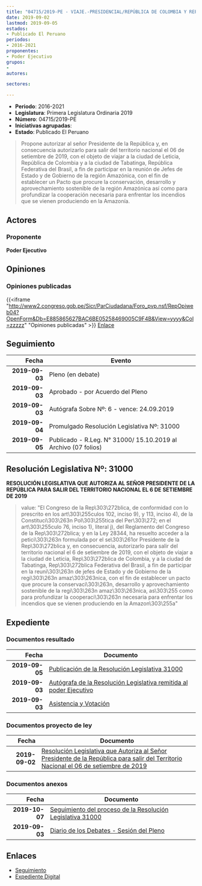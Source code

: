```yaml
---
title: "04715/2019-PE - VIAJE.-PRESIDENCIAL/REPÚBLICA DE COLOMBIA Y REPÚBLICA FEDERATIVA DEL BRASIL"
date: 2019-09-02
lastmod: 2019-09-05
estados:
- Publicado El Peruano
periodos:
- 2016-2021
proponentes:
- Poder Ejecutivo
grupos:
- 
autores:

sectores:

---
```

- **Periodo**: 2016-2021
- **Legislatura**: Primera Legislatura Ordinaria 2019
- **Número**: 04715/2019-PE
- **Iniciativas agrupadas**: 
- **Estado**: Publicado El Peruano

> Propone autorizar al señor Presidente de la República y, en consecuencia autorizarlo para salir del territorio nacional el 06 de setiembre de 2019, con el objeto de viajar a la ciudad de Leticia, República de Colombia y a la ciudad de Tabatinga, República Federativa del Brasil, a fin de participar en la reunión de Jefes de Estado y de Gobierno de la región Amazónica, con el fin de establecer un Pacto que procure la conservación, desarrollo y aprovechamiento sostenible de la región Amazónica así como para profundizar la cooperación necesaria para enfrentar los incendios que se vienen produciendo en la Amazonía.


## Actores

### Proponente

**Poder Ejecutivo**

## Opiniones

### Opiniones publicadas

{{<iframe "http://www2.congreso.gob.pe/Sicr/ParCiudadana/Foro_pvp.nsf/RepOpiweb04?OpenForm&Db=E885865627BAC6BE05258469005C9F4B&View=yyyy&Col=zzzzz" "Opiniones publicadas" >}}
[Enlace](http://www2.congreso.gob.pe/Sicr/ParCiudadana/Foro_pvp.nsf/RepOpiweb04?OpenForm&Db=E885865627BAC6BE05258469005C9F4B&View=yyyy&Col=zzzzz)


## Seguimiento

| Fecha | Evento |
|------:|--------|
| **2019-09-03** | Pleno (en debate) |
| **2019-09-03** | Aprobado - por Acuerdo del Pleno |
| **2019-09-03** | Autógrafa Sobre Nº: 6 - vence: 24.09.2019 |
| **2019-09-04** | Promulgado Resolución Legislativa Nº: 31000 |
| **2019-09-05** | Publicado - R.Leg. N° 31000/ 15.10.2019 al Archivo (07 folios) |

## Resolución Legislativa Nº: 31000

**RESOLUCIÓN LEGISLATIVA QUE AUTORIZA AL SEÑOR PRESIDENTE DE LA REPÚBLICA PARA SALIR DEL TERRITORIO NACIONAL EL 6 DE SETIEMBRE DE 2019**

> value: "El Congreso de la Rep\303\272blica, de conformidad con lo prescrito en los art\303\255culos 102, inciso 9), y 113, inciso 4), de la Constituci\303\263n Pol\303\255tica del Per\303\272; en el art\303\255culo 76, inciso 1), literal j), del Reglamento del Congreso de la Rep\303\272blica; y en la Ley 28344, ha resuelto acceder a la petici\303\263n formulada por el se\303\261or Presidente de la Rep\303\272blica y, en consecuencia, autorizarlo para salir del territorio nacional el 6 de setiembre de 2019, con el objeto de viajar a la ciudad de Leticia, Rep\303\272blica de Colombia, y a la ciudad de Tabatinga, Rep\303\272blica Federativa del Brasil, a fin de participar en la reuni\303\263n de jefes de Estado y de Gobierno de la regi\303\263n amaz\303\263nica, con el fin de establecer un pacto que procure la conservaci\303\263n, desarrollo y aprovechamiento sostenible de la regi\303\263n amaz\303\263nica, as\303\255 como para profundizar la cooperaci\303\263n necesaria para enfrentar los incendios que se vienen produciendo en la Amazon\303\255a"


## Expediente

### Documentos resultado

| Fecha | Documento |
|------:|-----------|
| **2019-09-05** | [Publicación de la Resolución Legislativa 31000](http://www.leyes.congreso.gob.pe/Documentos/2016_2021/ADLP/Normas_Legales/31000-RLG.pdf) |
| **2019-09-03** | [Autógrafa de la Resolución Legislativa remitida al poder Ejecutivo](http://www.leyes.congreso.gob.pe/Documentos/2016_2021/ADLP/Texto_Aprobado/AU0471520190903.pdf) |
| **2019-09-03** | [Asistencia y Votación](http://www.leyes.congreso.gob.pe/Documentos/2016_2021/Asistencia_y_Votacion/Proyectos_de_Ley/AV0471520190903.pdf) |

### Documentos proyecto de ley

| Fecha | Documento |
|------:|-----------|
| **2019-09-02** | [Resolución Legislativa que Autoriza al Señor Presidente de la República para salir del Territorio Nacional el 06 de setiembre de 2019](http://www.leyes.congreso.gob.pe/Documentos/2016_2021/Proyectos_de_Ley_y_de_Resoluciones_Legislativas/PL0471520190902.pdf) |

### Documentos anexos

| Fecha | Documento |
|------:|-----------|
| **2019-10-07** | [Seguimiento del proceso de la Resolución Legislativa 31000](http://www.leyes.congreso.gob.pe/Documentos/2016_2021/Seguimiento_de_Proyectos_de_Ley/04715PL20191007.pdf) |
| **2019-09-03** | [Diario de los Debates - Sesión del Pleno](http://www2.congreso.gob.pe/Sicr/DiarioDebates/Publicad.nsf/SesionesPleno/05256D6E0073DFE90525846B006047BD/$FILE/PLO-2019-7.pdf) |

## Enlaces

- [Seguimiento](http://www2.congreso.gob.pe/Sicr/TraDocEstProc/CLProLey2016.nsf/f7fff46988ca05b1052578e100829cc7/666e8d6ed7b2733805258469005ba7af?OpenDocument)
- [Expediente Digital](http://www2.congreso.gob.pe/Sicr/TraDocEstProc/Expvirt_2011.nsf/visbusqptramdoc1621/04715?opendocument)

